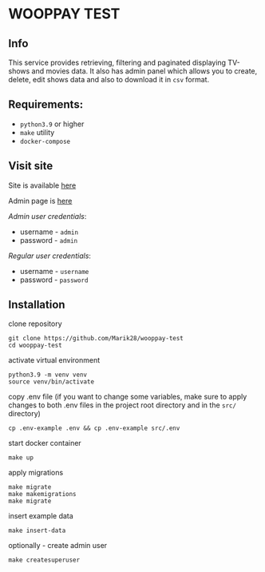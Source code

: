 # WOOPPAY TEST

## Info

This service provides retrieving, filtering and paginated displaying TV-shows and movies data.
It also has admin panel which allows you to create, delete, edit shows data
and also to download it in `csv` format.

## Requirements:
- `python3.9` or higher
- `make` utility
- `docker-compose`

## Visit site

Site is available [here](http://135.125.191.18/)

Admin page is [here](http://135.125.191.18/admin/)

_Admin user credentials_:
    
- username - `admin`
- password - `admin`

_Regular user credentials_:

- username - `username`
- password - `password`


## Installation

clone repository

    git clone https://github.com/Marik28/wooppay-test
    cd wooppay-test

activate virtual environment

    python3.9 -m venv venv
    source venv/bin/activate

copy .env file (if you want to change some variables, 
make sure to apply changes to both .env files 
in the project root directory and in the `src/` directory)
    
    cp .env-example .env && cp .env-example src/.env

start docker container
    
    make up

apply migrations
    
    make migrate
    make makemigrations
    make migrate

insert example data
    
    make insert-data

optionally - create admin user
    
    make createsuperuser